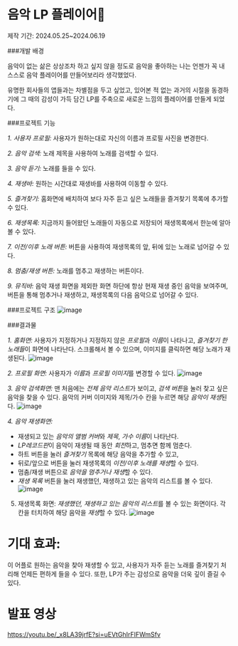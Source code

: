 # 음악 LP 플레이어🎵

제작 기간: 2024.05.25~2024.06.19


###개발 배경

음악이 없는 삶은 상상조차 하고 싶지 않을 정도로 음악을 좋아하는 나는 언젠가 꼭 내 스스로 음악 플레이어를 만들어보리라 생각했었다.

유명한 회사들의 앱들과는 차별점을 두고 싶었고, 있어본 적 없는 과거의 시절을 동경하기에 그 때의 감성이 가득 담긴 LP를 주축으로 새로운 느낌의 플레이어를 만들게 되었다.



###프로젝트 기능

*1. 사용자 프로필:* 사용자가 원하는대로 자신의 이름과 프로필 사진을 변경한다.

*2. 음악 검색:* 노래 제목을 사용하여 노래를 검색할 수 있다.

*3. 음악 듣기:* 노래를 들을 수 있다.

*4. 재생바:* 원하는 시간대로 재생바를 사용하여 이동할 수 있다.

*5. 즐겨찾기:* 홈화면에 배치하여 보다 자주 듣고 싶은 노래들을 즐겨찾기 목록에 추가할 수 있다.

*6. 재생목록:* 지금까지 들어왔던 노래들이 자동으로 저장되어 재생목록에서 한눈에 알아볼 수 있다.

*7. 이전/이후 노래 버튼:* 버튼을 사용하여 재생목록의 앞, 뒤에 있는 노래로 넘어갈 수 있다.

*8. 멈춤/재생 버튼:* 노래를 멈추고 재생하는 버튼이다.

*9. 뮤직바:* 음악 재생 화면을 제외한 화면 하단에 항상 현재 재생 중인 음악을 보여주며, 버튼을 통해 멈추거나 재생하고, 재생목록의 다음 음악으로 넘어갈 수 있다.



###프로젝트 구조
![image](https://github.com/sunmay12/Android_minseo/assets/127862323/a08538d1-f914-4c9d-98fa-fb828208c2b3)



###결과물

*1. 홈화면:* 사용자가 지정하거나 지정하지 않은 *프로필*과 *이름*이 나타나고, *즐겨찾기 한 노래들*이 화면에 나타난다.
스크롤해서 볼 수 있으며, 이미지를 클릭하면 해당 노래가 재생된다.
![image](https://github.com/sunmay12/Android_minseo/assets/127862323/d76a05fd-36fb-4b05-b108-0f8819af8233)



*2. 프로필 화면:* 사용자가 *이름*과 *프로필 이미지*를 변경할 수 있다.
![image](https://github.com/sunmay12/Android_minseo/assets/127862323/9a189380-c780-424b-8d8a-4e8d3f0f55d6)



*3. 음악 검색화면:*   맨 처음에는 *전체 음악 리스트*가 보이고, *검색 버튼*을 눌러 찾고 싶은 음악을 찾을 수 있다.
음악의 커버 이미지와 제목/가수 칸을 누르면 해당 *음악이 재생*된다.
![image](https://github.com/sunmay12/Android_minseo/assets/127862323/7097abdd-6fd6-4aea-97c7-27cd7a938be1)



*4. 음악 재생화면:*
   - 재생되고 있는 *음악의 앨범 커버*와 *제목*, *가수 이름*이 나타난다.
   - *LP레코드판*이 음악이 재생될 때 동안 *회전*하고, 멈추면 함께 멈춘다.
   - 하트 버튼을 눌러 *즐겨찾기* 목록에 해당 음악을 추가할 수 있고,
   - 뒤로/앞으로 버튼을 눌러 재생목록의 *이전/이후 노래를 재생*할 수 있다.
   - 멈춤/재생 버튼으로 *음악을 멈추거나 재생*할 수 있다.
   - *재생 목록* 버튼을 눌러 재생했던, 재생하고 있는 음악의 리스트를 볼 수 있다.
![image](https://github.com/sunmay12/Android_minseo/assets/127862323/2c606037-ab95-464e-a6f8-c5e13060a43a)



5. 재생목록 화면: *재생했던, 재생하고 있는 음악의 리스트*를 볼 수 있는 화면이다.
각 칸을 터치하여 해당 음악을 *재생*할 수 있다.
![image](https://github.com/sunmay12/Android_minseo/assets/127862323/8a19d786-2ce9-48f6-b1bb-1c3914a775d2)



# 기대 효과:
이 어플로 원하는 음악을 찾아 재생할 수 있고, 사용자가 자주 듣는 노래를 즐겨찾기 처리해 언제든 편하게 들을 수 있다.
또한, LP가 주는 감성으로 음악을 더욱 깊이 즐길 수 있다.


# 발표 영상
https://youtu.be/_x8LA39jrfE?si=uEVtGhIrFIFWmSfv
